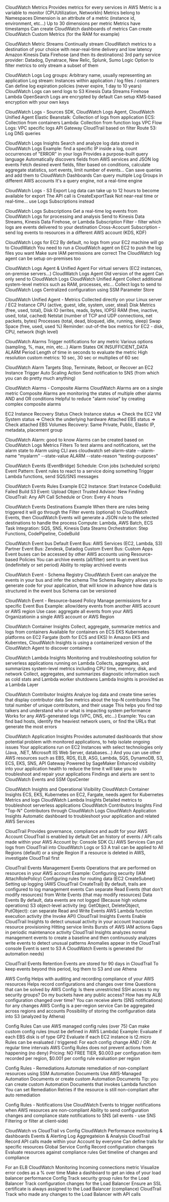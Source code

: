 CloudWatch Metrics
    Provides metrics for every services in AWS
    Metric is a variable to monitor (CPUUtilization, NetworkIn)
    Metrics belong to Namespaces
    Dimension is an attribute of a metric (instance id, environment, etc...)
    Up to 30 dimensions per metric
    Metrics have timestamps
    Can create CloudWatch dashboards of metrics
    Can create CloudWatch Custom Metrics (for the RAM for example)

CloudWatch Metric Streams
    Continually stream CloudWatch metrics to a destination of your choice with near-real-time delivery and low latency
        Amazon Kinesis Data Firehose (and then its destinations)
        3rd party service provider: Datadog, Dynatrace, New Relic, Splunk, Sumo Logic
    Option to filter metrics to only stream a subset of them

CloudWatch Logs
    Log groups: Arbitrary name, usually representing an application
    Log stream: Instances within application / log files / containers
    Can define log expiration policies (never expire, 1 day to 10 years)
    CloudWatch Logs can send logs to
        S3
        Kinesis Data Streams
        Firehose
        Lambda
        OpenSearch
    Logs are encrypted by default
    Can setup KMS-based encryption with your own keys

CloudWatch Logs - Sources
    SDK, CloudWatch Logs Agent, CloudWatch Unified Agent
    Elastic Beanstalk: Collection of logs from application
    ECS: Collection from containers
    Lambda: Collection from function logs
    VPC Flow Logs: VPC specific logs
    API Gateway
    CloudTrail based on filter
    Route 53: Log DNS queries

CloudWatch Logs Insights
    Search and analyze log data stored in CloudWatch Logs
    Example: find a specific IP inside a log, count occurrences of "ERROR" in your logs
    Provides a purpose-built query language
        Automatically discovers fields from AWS services and JSON log events
        Fetch desired event fields, filter based on conditions, calculate aggregate statistics, sort events, limit number of events...
        Can save queries and add them to CloudWatch Dashboards
    Can query multiple Log Groups in different AWS accounts
    It's a query engine, not a real-time engine

CloudWatch Logs - S3 Export
    Log data can take up to 12 hours to become available for export
    The API call is CreateExportTask
    Not near-real time or real-time... use Logs Subscriptions instead

CloudWatch Logs Subscriptions
    Get a real-time log events from CloudWatch Logs for processing and analysis
    Send to Kinesis Data Streams, Kinesis Data Firehose, or Lambda
    Subscription Filter - filter which logs are events delivered to your destination
    Cross-Acocunt Subscription - send log events to resources in a different AWS account (KDS, KDF)

CloudWatch Logs for EC2
    By default, no logs from your EC2 machine will go to CloudWatch
    You need to run a CloudWatch agent on EC2 to push the log files you want
    Make sure IAM permissions are correct
    The CloudWatch log agent can be setup on-premises too

CloudWatch Logs Agent & Unified Agent
    For virtual servers (EC2 instances, on-premise servers...)
    CloudWatch Logs Agent
        Old version of the agent
        Can only send to CloudWatch Logs
    CloudWatch Unified Agent
        Collect additional system-level metrics such as RAM, processes, etc...
        Collect logs to send to CloudWatch Logs
        Centralized configuration using SSM Parameter Store

CloudWatch Unified Agent - Metrics
    Collected directly on your Linux server / EC2 Instance
    CPU (active, guest, idle, system, user, steal)
    Disk Metrics (free, used, total), Disk IO (writes, reads, bytes, IOPS)
    RAM (free, inactive, used, total, cached)
    Netstat (number of TCP and UDP connections, net packets, bytes)
    Processes (total, dead, bloqued, idle, running, sleep)
    Swap Space (free, used, used %)
    Reminder: out-of-the box metrics for EC2 - disk, CPU, network (high level)

CloudWatch Alarms
    Trigger notifications for any metric
    Various options (sampling, %, max, min, etc...)
    Alarm States
        OK
        INSUFFICIENT_DATA
        ALARM
    Period
        Length of time in seconds to evaluate the metric
        High resolution custom metrics: 10 sec, 30 sec or multiplies of 60 sec

CloudWatch Alarm Targets
    Stop, Terminate, Reboot, or Recover an EC2 Instance
    Trigger Auto Scaling Action
    Send notification to SNS (from which you can do pretty much anything)
    
CloudWatch Alarms - Composite Alarms
    CloudWatch Alarms are on a single metric
    Composite Alarms are monitoring the states of multiple other alarms
    AND and OR conditions
    Helpful to reduce "alarm noise" by creating complex composite alarms

EC2 Instance Recovery
    Status Check
        Instance status => Check the EC2 VM
        System status => Check the underlying hardware
        Attached EBS status => Check attached EBS Volumes
        Recovery: Same Private, Public, Elastic IP, metadata, placement group

CloudWatch Alarm: good to know
    Alarms can be created based on CloudWatch Logs Metrics Filters
    To test alarms and notifications, set the alarm state to Alarm using CLI
        aws cloudwatch set-alarm-state --alarm-name "myalarm" --state-value ALARM --state-reason "testing-purposes"

CloudWatch Events (EventBridge)
    Schedule: Cron jobs (scheduled scripts)
    Event Pattern: Event rules to react to a service doing something
    Trigger Lambda functions, send SQS/SNS messages

CloudWatch Events Rules Example
    EC2 Instance: Start Instance
    CodeBuild: Failed Build
    S3 Event: Upload Object
    Trusted Advisor: New Finding
    CloudTrail: Any API Call
    Schedule or Cron: Every 4 hours

CloudWatch Events Destinations Example
    When there are rules being triggered it will go through the Filter events (optional) to CloudWatch Events, then CloudWatch Events will generate a JSON rule to the selected destinations to handle the process
    Compute: Lambda, AWS Batch, ECS Task
    Integration: SQS, SNS, Kinesis Data Steams
    Orchestration: Step Functions, CodePipeline, CodeBuild

CloudWatch Event bus
    Default Event Bus: AWS Services (EC2, Lambda, S3)
    Partner Event Bus: Zendesk, Datadog
    Custom Event Bus: Custom Apps
    Event buses can be accessed by other AWS accounts using Resource-based Policies
    You can archive events (all/filter) sent to an event bus (indefinitely or set period)
    Ability to replay archived events

CloudWatch Event - Schema Registry
    CloudWatch Event can analyze the events in your bus and infer the schema
    The Schema Registry allows you to generate code for your application, that will know in advance how data is structured in the event bus
    Schema can be versioned

CloudWatch Event - Resource-based Policy
    Manage permissions for a specific Event Bus
    Example: allow/deny events from another AWS account or AWS region
    Use case: aggregate all events from your AWS Organizationin a single AWS account or AWS Region

CloudWatch Container Insights
    Collect, aggregate, summarize metrics and logs from containers
    Available for containers on
        ECS
        EKS
        Kubernetes platforms on EC2
        Fargate (both for ECS and EKS)
    In Amazon EKS and Kuberntes, CloudWatch Insights is using a containerized version of the CloudWatch Agent to discover containers

CloudWatch Lambda Insights
    Monitoring and troubleshooting solution for serverless applications running on Lambda
    Collects, aggregates, and summarizes system-level metrics including CPU time, memory, disk, and network
    Collect, aggregates, and summarizes diagnostic information such as cold stats and Lambda worker shutdowns
    Lambda Insights is provided as a Lambda Layer

CloudWatch Contributor Insights
    Analyze log data and create time series that display contributor data
        See metrics about the top-N contributors
        The total number of unique contributors, and their usage
    This helps you find top talkers and understand who or what is impacting system performance
    Works for any AWS-generated logs (VPC, DNS, etc...)
    Example: You can find bad hosts, identify the heaviest network users, or find the URLs that generate the most errors

CloudWatch Application Insights
    Provides automated dashboards that show potential problem with monitored applications, to help isolate ongoing issues
    Your applications run on EC2 Instances with select technologies only (Java, .NET, Microsoft IIS Web Server, databases...)
    And you can use other AWS resources such as EBS, RDS, ELB, ASG, Lambda, SQS, DynamoDB, S3, ECS, EKS, SNS, API Gateway
    Powered by SageMaker
    Enhanced visibility into your application health to reduce the time it will take you to troubleshoot and repair your applications
    Findings and alerts are sent to CloudWatch Events and SSM OpsCenter

CloudWatch Insights and Operational Visibility
    CloudWatch Container Insights
        ECS, EKS, Kubernetes on EC2, Fargate, needs agent for Kubernetes
        Metrics and logs
    CloudWatch Lambda Insights
        Detailed metrics to troubleshoot serverless applications
    CloudWatch Contributors Insights
        Find "Top-N" Contributors through CloudWatch Logs
    CloudWatch Application Insights
        Automatic dashboard to troubleshoot your application and related AWS Services

CloudTrail
    Provides governance, compliance and audit for your AWS Account
    CloudTrail is enabled by default
    Get an history of events / API calls made within your AWS Account by:
        Console
        SDK
        CLI
        AWS Services
    Can put logs from CloudTrail into CloudWatch Logs or S3
    A trail can be applied to All Regions (default) or a single Region
    If a resource is deleted in AWS, investigate CloudTrail first

CloudTrail Events
    Management Events
        Operations that are performed on resources in your AWS account
        Example:
            Configuring security (IAM AttachRolePolicy)
            Configuring rules for routing data (EC2 CreateSubnet)
            Setting up logging (AWS CloudTrail CreateTrail)
        By default, trails are configured to log management events
        Can separate Read Events (that don't modify resources) from Write Events (that may modify resources)
    Data Events
        By default, data events are not logged (Because high volume operations)
        S3 object-level activity (eg: GetObject, DeleteObject, PutObject): can separate Read and Write Events
        AWS Lambda function execution activity (the Invoke API)
    CloudTrail Insights Events
        Enable CloudTrail Insights to detect unusual activity in your account
            Inaccurate resource provisioning
            Hitting service limits
            Bursts of AWS IAM actions
            Gaps in periodic maintenance activity
        CloudTrail Insights analyzes normal management events to create a baseline and then continuously analyzes write events to detect unusual patterns
            Anomalies appear in the CloudTrail console
            Event is sent to S3
            A CloudWatch Events is generated (for automation needs)

CloudTrail Events Retention
    Events are stored for 90 days in CloudTrail
    To keep events beyond this period, log them to S3 and use Athena

AWS Config
    Helps with auditing and recording compliance of your AWS resources
    Helps record configurations and changes over time
    Questions that can be solved by AWS Config:
        Is there unrestricted SSH access to my security groups?
        Do my buckets have any public access?
        How has my ALB configuration changed over time?
    You can receive alerts (SNS notifications) for any changes
    AWS Config is a per-region service
    Can be aggregated across regions and accounts
    Possibility of storing the configuration data into S3 (analyzed by Athena)

Config Rules
    Can use AWS managed config rules (over 75)
    Can make custom config rules (must be defined in AWS Lambda)
        Example:
            Evaluate if each EBS disk is of type GP2
            Evaluate if each EC2 instance is t2.micro
    Rules can be evaluated / triggered:
        For each config change
        AND / OR: At regular time intervals
    AWS Config Rules does not prevent actions from happening (no deny)
    Pricing: NO FREE TIER, $0.003 per configuration item recorded per region, $0.001 per config rule evaluation per region

Config Rules - Remediations
    Automate remediation of non-compliant resources using SSM Automation Documents
    Use AWS-Managed Automation Documents or create custom Automation Documents
        Tip: you can create custom Automation Documents that invokes Lambda function
    You can set Remediation Retries if the resource is still non-compliant after auto remediation

Config Rules - Notifications
    Use CloudWatch Events to trigger notifications when AWS resources are non-compliant
    Ability to send configuration changes and compliance state notifications to SNS (all events - use SNS Filtering or filter at client-side)

CloudWatch vs CloudTrail vs Config
    CloudWatch
        Performance monitoring & dashboards
        Events & Alerting
        Log Aggregateion & Analysis
    CloudTrail
        Record API calls made within your Account by everyone
        Can define trails for specific resources
        Global Service
    Config
        Record configuration changes
        Evaluate resources against compliance rules
        Get timeline of changes and compliance

For an ELB
    CloudWatch
        Monitoring Incoming connections metric
        Visualize error codes as a % over time
        Make a dashboard to get an idea of your load balancer performance
    Config
        Track security group rules for the Load Balancer
        Track configuration changes for the Load Balancer
        Ensure an SSL certificate is always assigned to the Load Balancer (compliance)
    CloudTrail
        Track who made any changes to the Load Balancer with API calls